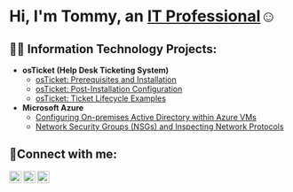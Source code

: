
<h1>Hi, I'm Tommy, an <a href="https://www.linkedin.com/in/tdwalsh5/">IT Professional</a>☺</h1>

<h2>👨‍💻 Information Technology Projects:</h2>

- <b>osTicket (Help Desk Ticketing System)</b>
  - [osTicket: Prerequisites and Installation](https://github.com/tdwalsh5/osticket-prereqs)
  - [osTicket: Post-Installation Configuration](https://github.com/tdwalsh5/post-install-config)
  - [osTicket: Ticket Lifecycle Examples](https://github.com/tdwalsh5/ticket-lifecycle)
- <b>Microsoft Azure</b>
  - [Configuring On-premises Active Directory within Azure VMs](https://github.com/tdwalsh5/configure-ad)
  - [Network Security Groups (NSGs) and Inspecting Network Protocols](https://github.com/tdwalsh5/DNS-AD)

<h2>🤳Connect with me:</h2>

[<img align="left" alt="Josh | Twitter" width="22px" src="https://cdn.jsdelivr.net/npm/simple-icons@v3/icons/twitter.svg" />][twitter]
[<img align="left" alt="Josh | LinkedIn" width="22px" src="https://cdn.jsdelivr.net/npm/simple-icons@v3/icons/linkedin.svg" />][linkedin]
[<img align="left" alt="Josh | Instagram" width="22px" src="https://cdn.jsdelivr.net/npm/simple-icons@v3/icons/instagram.svg" />][instagram]

[twitter]: https://twitter.com/Josh
[instagram]: https://www.instagram.com/Josh
[linkedin]: https://linkedin.com/in/Josh
